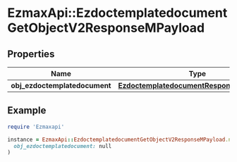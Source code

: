 # EzmaxApi::EzdoctemplatedocumentGetObjectV2ResponseMPayload

## Properties

| Name | Type | Description | Notes |
| ---- | ---- | ----------- | ----- |
| **obj_ezdoctemplatedocument** | [**EzdoctemplatedocumentResponseCompound**](EzdoctemplatedocumentResponseCompound.md) |  |  |

## Example

```ruby
require 'Ezmaxapi'

instance = EzmaxApi::EzdoctemplatedocumentGetObjectV2ResponseMPayload.new(
  obj_ezdoctemplatedocument: null
)
```

